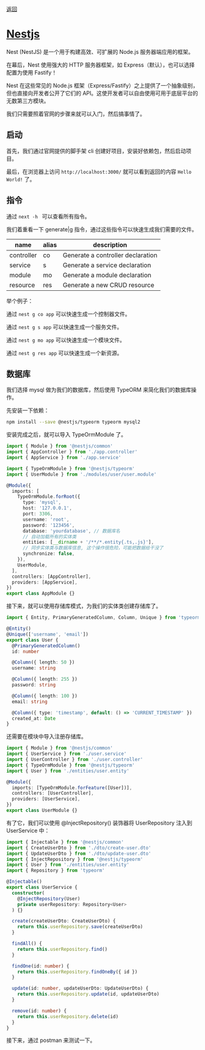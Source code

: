 <!-- @format -->

[返回](/README.md)

# [Nestjs](https://nest.nodejs.cn/)

Nest (NestJS) 是一个用于构建高效、可扩展的 Node.js 服务器端应用的框架。

在幕后，Nest 使用强大的 HTTP 服务器框架，如 Express（默认），也可以选择配置为使用 Fastify！

Nest 在这些常见的 Node.js 框架（Express/Fastify）之上提供了一个抽象级别，但也直接向开发者公开了它们的 API。这使开发者可以自由使用可用于底层平台的无数第三方模块。

我们只需要照着官网的步骤来就可以入门，然后搞事情了。

## 启动

首先，我们通过官网提供的脚手架 cli 创建好项目，安装好依赖包，然后启动项目。

最后，在浏览器上访问 `http://localhost:3000/` 就可以看到返回的内容 `Hello World!` 了。

## 指令

通过 `next -h ` 可以查看所有指令。

我们着重看一下 generate|g 指令，通过这些指令可以快速生成我们需要的文件。

| name       | alias | description                       |
| ---------- | ----- | --------------------------------- |
| controller | co    | Generate a controller declaration |
| service    | s     | Generate a service declaration    |
| module     | mo    | Generate a module declaration     |
| resource   | res   | Generate a new CRUD resource      |

举个例子：

通过 `nest g co app` 可以快速生成一个控制器文件。

通过 `nest g s app` 可以快速生成一个服务文件。

通过 `nest g mo app` 可以快速生成一个模块文件。

通过 `nest g res app` 可以快速生成一个新资源。

## 数据库

我们选择 mysql 做为我们的数据库，然后使用 TypeORM 来简化我们的数据库操作。

先安装一下依赖：

```bash
npm install --save @nestjs/typeorm typeorm mysql2
```

安装完成之后，就可以导入 TypeOrmModule 了。

```ts
import { Module } from '@nestjs/common'
import { AppController } from './app.controller'
import { AppService } from './app.service'

import { TypeOrmModule } from '@nestjs/typeorm'
import { UserModule } from './modules/user/user.module'

@Module({
  imports: [
    TypeOrmModule.forRoot({
      type: 'mysql',
      host: '127.0.0.1',
      port: 3306,
      username: 'root',
      password: '123456',
      database: 'yourdatabase', // 数据库名
      // 自动加载所有的实体类
      entities: [__dirname + '/**/*.entity{.ts,.js}'],
      // 同步实体类与数据库信息, 这个操作很危险，可能把数据给干没了
      synchronize: false,
    }),
    UserModule,
  ],
  controllers: [AppController],
  providers: [AppService],
})
export class AppModule {}
```

接下来，就可以使用存储库模式，为我们的实体类创建存储库了。

```ts
import { Entity, PrimaryGeneratedColumn, Column, Unique } from 'typeorm'

@Entity()
@Unique(['username', 'email'])
export class User {
  @PrimaryGeneratedColumn()
  id: number

  @Column({ length: 50 })
  username: string

  @Column({ length: 255 })
  password: string

  @Column({ length: 100 })
  email: string

  @Column({ type: 'timestamp', default: () => 'CURRENT_TIMESTAMP' })
  created_at: Date
}
```

还需要在模块中导入注册存储库。

```ts
import { Module } from '@nestjs/common'
import { UserService } from './user.service'
import { UserController } from './user.controller'
import { TypeOrmModule } from '@nestjs/typeorm'
import { User } from './entities/user.entity'

@Module({
  imports: [TypeOrmModule.forFeature([User])],
  controllers: [UserController],
  providers: [UserService],
})
export class UserModule {}
```

有了它，我们可以使用 @InjectRepository() 装饰器将 UserRepository 注入到 UserService 中：

```ts
import { Injectable } from '@nestjs/common'
import { CreateUserDto } from './dto/create-user.dto'
import { UpdateUserDto } from './dto/update-user.dto'
import { InjectRepository } from '@nestjs/typeorm'
import { User } from './entities/user.entity'
import { Repository } from 'typeorm'

@Injectable()
export class UserService {
  constructor(
    @InjectRepository(User)
    private userRepository: Repository<User>
  ) {}

  create(createUserDto: CreateUserDto) {
    return this.userRepository.save(createUserDto)
  }

  findAll() {
    return this.userRepository.find()
  }

  findOne(id: number) {
    return this.userRepository.findOneBy({ id })
  }

  update(id: number, updateUserDto: UpdateUserDto) {
    return this.userRepository.update(id, updateUserDto)
  }

  remove(id: number) {
    return this.userRepository.delete(id)
  }
}
```

接下来，通过 postman 来测试一下。
